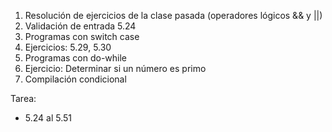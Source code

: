 1. Resolución de ejercicios de la clase pasada (operadores lógicos && y ||)
2. Validación de entrada 5.24
3. Programas con switch case
4. Ejercicios: 5.29, 5.30
5. Programas con do-while
6. Ejercicio: Determinar si un número es primo
7. Compilación condicional

Tarea:
- 5.24 al 5.51
